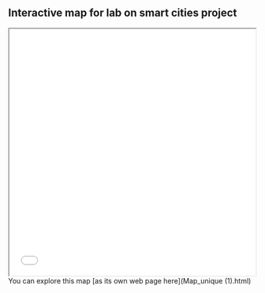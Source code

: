 ## Interactive map for lab on smart cities project

<iframe src="Map_unique (1).html" height="500" width="500"></iframe>
You can explore this map [as its own web page here](Map_unique (1).html)
